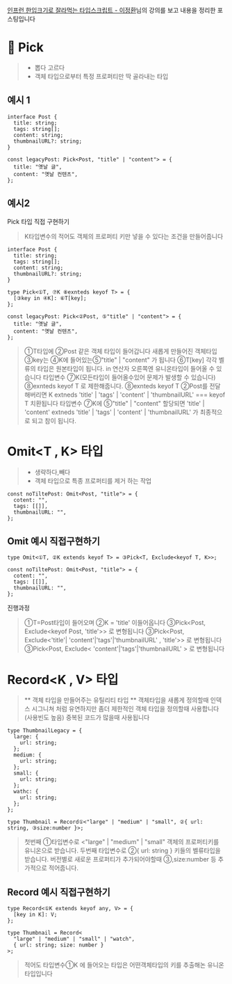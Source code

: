 [인프런 한입크기로 잘라먹는 타입스크립트 - 이정환](https://www.inflearn.com/course/%ED%95%9C%EC%9E%85-%ED%81%AC%EA%B8%B0-%ED%83%80%EC%9E%85%EC%8A%A4%ED%81%AC%EB%A6%BD%ED%8A%B8/dashboard)님의 강의를 보고
내용을 정리한 포스팅입니다

# 🥇 Pick<T>

> - 뽑다 고르다
> - 객체 타입으로부터 특정 프로퍼티만 딱 골라내는 타입

## 예시 1

```tsx
interface Post {
  title: string;
  tags: string[];
  content: string;
  thumbnailURL?: string;
}

const legacyPost: Pick<Post, "title" | "content"> = {
  title: "옛날 글",
  content: "옛날 컨텐츠",
};
```

## 예시2

Pick 타입 직접 구현하기

> K타입변수의 적어도 객체의 프로퍼티 키만 넣을 수 있다는 조건을 만들어줍니다

```tsx
interface Post {
  title: string;
  tags: string[];
  content: string;
  thumbnailURL?: string;
}

type Pick<①T, ⑦K ⑧exnteds keyof T> = {
  [③key in ④K]: ⑥T[key];
};

const legacyPost: Pick<②Post, ⑤"title" | "content"> = {
  title: "옛날 글",
  content: "옛날 컨텐츠",
};
```

> ①T타입에 ②Post 같은 객체 타입이 들어갑니다
> 새롭게 만들어진 객체타입 ③key는 ④K에 들어있는⑤"title" | "content" 가 됩니다
> ⑥T[key] 각각 벨류의 타입은 원본타입이 됩니다.
> in 연산자 오른쪽엔 유니온타입이 들어올 수 있습니다
> 타입변수 ⑦K(모든타입이 들어올수있어 문제가 발생할 수 있습니다)
> ⑧exnteds keyof T 로 제한해줍니다.
> ⑧exnteds keyof T ②Post를 전달해버리면
> K extneds 'title' | 'tags' | 'content' | 'thumbnailURL' === keyof T 치환됩니다
> 타입변수 ⑦K에 ⑤"title" | "content" 할당되면
> 'title' | 'content' extneds 'title' | 'tags' | 'content' | 'thumbnailURL' 가 최종적으로 되고 참이 됩니다.

# Omit<T , K> 타입

> - 생략하다,빼다
> - 객체 타입으로 특종 프로퍼티를 제거 하는 작업

```tsx
const noTiltePost: Omit<Post, "title"> = {
  cotent: "",
  tags: [[]],
  thumbnailURL: "",
};
```

## Omit 예시 직접구현하기

```tsx
type Omit<①T, ②K extends keyof T> = ③Pick<T, Exclude<keyof T, K>>;

const noTiltePost: Omit<Post, "title"> = {
  cotent: "",
  tags: [[]],
  thumbnailURL: "",
};
```

진행과정

> ①T=Post타입이 들어오며 ②K = 'title' 이들어옵니다
> ③Pick<Post, Exclude<keyof Post, 'title'>> 로 변형됩니다
> ③Pick<Post, Exclude<'title'| 'content'|'tags'|'thumbnailURL' , 'title'>> 로 변형됩니다
> ③Pick<Post, Exclude< 'content'|'tags'|'thumbnailURL' > 로 변형됩니다

# Record<K , V> 타입

> ** 객체 타입을 만들어주는 유틸리티 타입 **
> 객체타입을 새롭게 정의할때 인덱스 시그니쳐 처럼 유연하지만 좀더 제한적인 객체 타입을 정의할때 사용합니다 (사용빈도 높음)
> 중복된 코드가 많을때 사용됩니다

```tsx
type ThumbnailLegacy = {
  large: {
    url: string;
  };
  medium: {
    url: string;
  };
  small: {
    url: string;
  };
  wathc: {
    url: string;
  };
};

type Thumbnail = Record①<"large" | "medium" | "small", ②{ url: string, ③size:number }>;
```

> 첫번째 ①타입변수로 <"large" | "medium" | "small" 객체의 프로퍼티키를 유니온으로 받습니다.
> 두번째 타입변수로 ②{ url: string } 키들의 벨류타입을 받습니다.
> 버전별로 새로운 프로퍼티가 추가되어야할때 ③,size:number 등 추가적으로 적어줍니다.

## Record 예시 직접구현하기

```tsx
type Record<①K extends keyof any, V> = {
  [key in K]: V;
};

type Thumbnail = Record<
  "large" | "medium" | "small" | "watch",
  { url: string; size: number }
>;
```

> 적어도 타입변수①K 에 들어오는 타입은 어떤객체타입의 키를 추출해논 유니온 타입입니다
